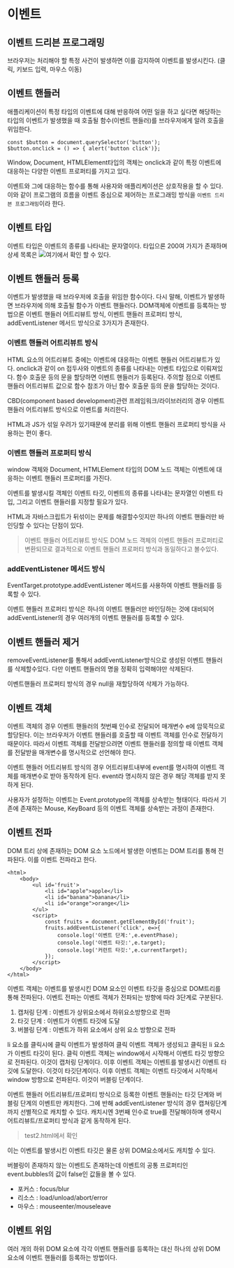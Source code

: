 # 이벤트

## 이벤트 드리븐 프로그래밍
브라우저는 처리해야 할 특정 사건이 발생하면 이를 감지하여 이벤트를 발생시킨다. (클릭, 키보드 입력, 마우스 이동)

## 이벤트 핸들러
애플리케이션이 특정 타입의 이벤트에 대해 반응하여 어떤 일을 하고 싶다면 해당하는 타입의 이벤트가 발생했을 때 호출될 함수(이벤트 핸들러)를 브라우저에게 알려 호출을 위임한다. 

```
const $button = document.querySelector('button');
$button.onclick = () => { alert('button click')};
```

Window, Document, HTMLElement타입의 객체는 onclick과 같이 특정 이벤트에 대응하는 다양한 이벤트 프로퍼티를 가지고 있다. 

이벤트와 그에 대응하는 함수를 통해 사용자와 애플리케이션은 상호작용을 할 수 있다. 이와 같이 프로그램의 흐름을 이벤트 중심으로 제어하는 프로그래밍 방식을 `이벤트 드리븐 프로그래밍`이라 한다.

## 이벤트 타입
이벤트 타입은 이벤트의 종류를 나타내는 문자열이다. 타입으론 200여 가지가 존재하며 상세 목록은 ![여기](https://developer.mozilla.org/ko/)에서 확인 할 수 있다.


## 이벤트 핸들러 등록
이벤트가 발생했을 때 브라우저에 호출을 위임한 함수이다. 다시 말해, 이벤트가 발생하면 브라우저에 의해 호출될 함수가 이벤트 핸들러다. DOM객체에 이벤트를 등록하는 방법으론 이벤트 핸들러 어트리뷰트 방식, 이벤트 핸들러 프로퍼티 방식, addEventListener 메서드 방식으로 3가지가 존재한다.

### 이벤트 핸들러 어트리뷰트 방식
HTML 요소의 어트리뷰트 중에는 이벤트에 대응하는 이벤트 핸들러 어트리뷰트가 있다. onclick과 같이 on 접두사와 이벤트의 종류를 나타내는 이벤트 타입으로 이뤄져있다.
함수 호출문 등의 문을 할당하면 이벤트 핸들러가 등록된다.
주의할 점으로 이벤트 핸들러 어트리뷰트 값으로 함수 참조가 아닌 함수 호출문 등의 문을 할당하는 것이다.

CBD(component based development)관련 프레임워크/라이브러리의 경우 이벤트 핸들러 어트리뷰트 방식으로 이벤트를 처리한다.

HTML과 JS가 섞일 우려가 있기때문에 분리를 위해 이벤트 핸들러 프로퍼티 방식을 사용하는 편이 좋다.

### 이벤트 핸들러 프로퍼티 방식
window 객체와 Document, HTMLElement 타입의 DOM 노드 객체는 이벤트에 대응하는 이벤트 핸들러 프로퍼티를 가진다.

이벤트를 발생시킬 객체인 이벤트 타깃, 이벤트의 종류를 나타내는 문자열인 이벤트 타입, 그리고 이벤트 핸들러를 지정할 필요가 있다.

HTML과 자바스크립트가 뒤섞이는 문제를 해결할수잇지만 하나의 이벤트 핸들러만 바인딩할 수 있다는 단점이 있다.

> 이벤트 핸들러 어트리뷰트 방식도 DOM 노드 객체의 이벤트 핸들러 프로퍼티로 변환되므로 결과적으로 이벤트 핸들러 프로퍼티 방식과 동일하다고 볼수있다.


### addEventListener 메서드 방식
EventTarget.prototype.addEventListener 메서드를 사용하여 이벤트 핸들러를 등록할 수 있다.

이벤트 핸들러 프로퍼티 방식은 하나의 이벤트 핸들러만 바인딩하는 것에 대비되어 addEventListener의 경우 여러개의 이벤트 핸들러를 등록할 수 있다.

## 이벤트 핸들러 제거
removeEventListener를 통해서 addEventListener방식으로 생성된 이벤트 핸들러를 삭제할수있다. 다만 이벤트 핸들러의 명을 정확히 입력해야만 삭제된다.

이벤트핸들러 프로퍼티 방식의 경우 null을 재할당하여 삭제가 가능하다.

## 이벤트 객체

이벤트 객체의 경우 이벤트 핸들러의 첫번째 인수로 전달되어 매개변수 e에 암묵적으로 할당된다. 이는 브라우저가 이벤트 핸들러를 호출할 때 이벤트 객체를 인수로 전달하기 때문이다. 따라서 이벤트 객체를 전달받으려면 이벤트 핸들러를 정의할 때 이벤트 객체를 전달받을 매개변수를 명시적으로 선언해야 한다.

이벤트 핸들러 어트리뷰트 방식의 경우 어트리뷰트내부에 event를 명시하여 이벤트 객체를 매개변수로 받아 동작하게 된다.
event라 명시하지 않은 경우 해당 객체를 받지 못하게 된다.

사용자가 설정하는 이벤트는 Event.prototype의 객체를 상속받는 형태이다. 따라서 기존에 존재하는 Mouse, KeyBoard 등의 이벤트 객체를 상속받는 과정이 존재한다.


## 이벤트 전파
DOM 트리 상에 존재하는 DOM 요소 노드에서 발생한 이벤트는 DOM 트리를 통해 전파된다. 이를 이벤트 전파라고 한다.

```
<html>
    <body>
        <ul id='fruit'>
            <li id="apple">apple</li>
            <li id="banana">banana</li>
            <li id="orange">orange</li>
        </ul>
        <script>
            const fruits = document.getElementById('fruit');
            fruits.addEventListener('click', e=>{
                console.log('이벤트 단계:',e.eventPhase);
                console.log('이벤트 타깃:',e.target);
                console.log('커런트 타깃:',e.currentTarget);
            });
        </script>
    </body>
</html>
```

이벤트 객체는 이벤트를 발생시킨 DOM 요소인 이벤트 타깃을 중심으로 DOM트리를 통해 전파된다. 이벤트 전파는 이벤트 객체가 전파되는 방향에 따라 3단계로 구분된다.

1. 캡처링 단계 : 이벤트가 상위요소에서 하위요소방향으로 전파
2. 타깃 단계 : 이벤트가 이벤트 타깃에 도달
3. 버블링 단계 : 이벤트가 하위 요소에서 상위 요소 방향으로 전파

li 요소를 클릭시에 클릭 이벤트가 발생하여 클릭 이벤트 객체가 생성되고 클릭된 li 요소가 이벤트 타깃이 된다. 클릭 이벤트 객체는 window에서 시작해서 이벤트 타깃 방향으로 전파된다. 이것이 캡처링 단계이다.
이후 이벤트 객체는 이벤트를 발생시킨 이벤트 타깃에 도달한다. 이것이 타깃단계이다.
이후 이벤트 객체는 이벤트 타깃에서 시작해서 window 방향으로 전파된다. 이것이 버블링 단계이다.

이벤트 핸들러 어트리뷰트/프로퍼티 방식으로 등록한 이벤트 핸들러는 타깃 단계와 버블링 단계의 이벤트만 캐치한다. 그에 반해 addEventListener 방식의 경우 캡쳐링단계까지 선별적으로 캐치할 수 있다. 캐치시엔 3번째 인수로 true를 전달해야하며 생략시 어트리뷰트/프로퍼티 방식과 같게 동작하게 된다.

> test2.html에서 확인

이는 이벤트를 발생시킨 이벤트 타깃은 물론 상위 DOM요소에서도 캐치할 수 있다.

버블링이 존재하지 않는 이벤트도 존재하는데 이벤트의 공통 프로퍼티인 event.bubbles의 값이 false인 값들을 볼 수 있다.
- 포커스 : focus/blur
- 리소스 : load/unload/abort/error
- 마우스 : mouseenter/mouseleave

## 이벤트 위임
여러 개의 하위 DOM 요소에 각각 이벤트 핸들러를 등록하는 대신 하나의 상위 DOM 요소에 이벤트 핸들러를 등록하는 방법이다.
